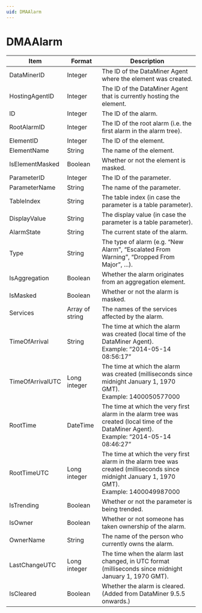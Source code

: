 ```yaml
---
uid: DMAAlarm
---
```


# DMAAlarm

| Item             | Format          | Description                                                                                                                                        |
|------------------|-----------------|----------------------------------------------------------------------------------------------------------------------------------------------------|
| DataMinerID      | Integer         | The ID of the DataMiner Agent where the element was created.                                                                                       |
| HostingAgentID   | Integer         | The ID of the DataMiner Agent that is currently hosting the element.                                                                               |
| ID               | Integer         | The ID of the alarm.                                                                                                                               |
| RootAlarmID      | Integer         | The ID of the root alarm (i.e. the first alarm in the alarm tree).                                                                                 |
| ElementID        | Integer         | The ID of the element.                                                                                                                             |
| ElementName      | String          | The name of the element.                                                                                                                           |
| IsElementMasked  | Boolean         | Whether or not the element is masked.                                                                                                              |
| ParameterID      | Integer         | The ID of the parameter.                                                                                                                           |
| ParameterName    | String          | The name of the parameter.                                                                                                                         |
| TableIndex       | String          | The table index (in case the parameter is a table parameter).                                                                                      |
| DisplayValue     | String          | The display value (in case the parameter is a table parameter).                                                                                    |
| AlarmState       | String          | The current state of the alarm.                                                                                                                    |
| Type             | String          | The type of alarm (e.g. “New Alarm”, “Escalated From Warning”, “Dropped From Major”, ...).                                                         |
| IsAggregation    | Boolean         | Whether the alarm originates from an aggregation element.                                                                                          |
| IsMasked         | Boolean         | Whether or not the alarm is masked.                                                                                                                |
| Services         | Array of string | The names of the services affected by the alarm.                                                                                                   |
| TimeOfArrival    | String          | The time at which the alarm was created (local time of the DataMiner Agent).<br> Example: “2014-05-14 08:56:17”                                    |
| TimeOfArrivalUTC | Long integer    | The time at which the alarm was created (milliseconds since midnight January 1, 1970 GMT).<br> Example: 1400050577000                              |
| RootTime         | DateTime        | The time at which the very first alarm in the alarm tree was created (local time of the DataMiner Agent).<br> Example: “2014-05-14 08:46:27”       |
| RootTimeUTC      | Long integer    | The time at which the very first alarm in the alarm tree was created (milliseconds since midnight January 1, 1970 GMT).<br> Example: 1400049987000 |
| IsTrending       | Boolean         | Whether or not the parameter is being trended.                                                                                                     |
| IsOwner          | Boolean         | Whether or not someone has taken ownership of the alarm.                                                                                           |
| OwnerName        | String          | The name of the person who currently owns the alarm.                                                                                               |
| LastChangeUTC    | Long integer    | The time when the alarm last changed, in UTC format (milliseconds since midnight January 1, 1970 GMT).                                             |
| IsCleared        | Boolean         | Whether the alarm is cleared. (Added from DataMiner 9.5.5 onwards.)                                                                                |
